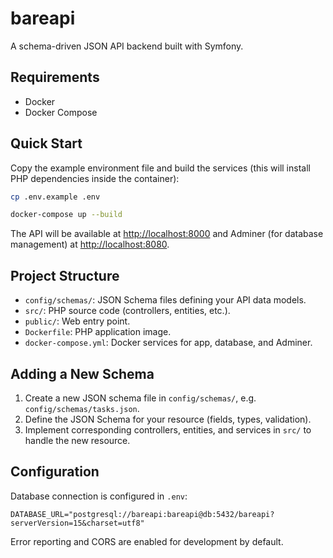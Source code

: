 # bareapi

A schema-driven JSON API backend built with Symfony.

## Requirements

- Docker
- Docker Compose

## Quick Start

Copy the example environment file and build the services (this will install PHP dependencies inside the container):

```bash
cp .env.example .env
```

```bash
docker-compose up --build
```

The API will be available at <http://localhost:8000> and Adminer (for database management) at <http://localhost:8080>.

## Project Structure

- `config/schemas/`: JSON Schema files defining your API data models.
- `src/`: PHP source code (controllers, entities, etc.).
- `public/`: Web entry point.
- `Dockerfile`: PHP application image.
- `docker-compose.yml`: Docker services for app, database, and Adminer.

## Adding a New Schema

1. Create a new JSON schema file in `config/schemas/`, e.g. `config/schemas/tasks.json`.
2. Define the JSON Schema for your resource (fields, types, validation).
3. Implement corresponding controllers, entities, and services in `src/` to handle the new resource.

## Configuration

Database connection is configured in `.env`:

```dotenv
DATABASE_URL="postgresql://bareapi:bareapi@db:5432/bareapi?serverVersion=15&charset=utf8"
```

Error reporting and CORS are enabled for development by default.